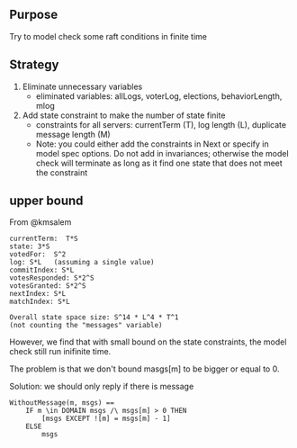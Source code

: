 ## Purpose
Try to model check some raft conditions in finite time

## Strategy
1. Eliminate unnecessary variables
    - eliminated variables: allLogs, voterLog, elections, behaviorLength, mlog
2. Add state constraint to make the number of state finite
    - constraints for all servers: currentTerm (T), log length (L), duplicate message length (M)
    - Note: you could either add the constraints in Next or specify in model spec options. Do not add in invariances; otherwise the model check will terminate as long as it find one state that does not meet the constraint

## upper bound
From @kmsalem
```
currentTerm:  T*S
state: 3*S
votedFor:  S^2
log: S*L   (assuming a single value)
commitIndex: S*L
votesResponded: S*2^S
votesGranted: S*2^S
nextIndex: S*L
matchIndex: S*L

Overall state space size: S^14 * L^4 * T^1
(not counting the "messages" variable) 
```

However, we find that with small bound on the state constraints, the model check still run inifinite time.

The problem is that we don't bound masgs[m] to be bigger or equal to 0.

Solution: we should only reply if there is message
```
WithoutMessage(m, msgs) ==
    IF m \in DOMAIN msgs /\ msgs[m] > 0 THEN
        [msgs EXCEPT ![m] = msgs[m] - 1]
    ELSE
        msgs
```